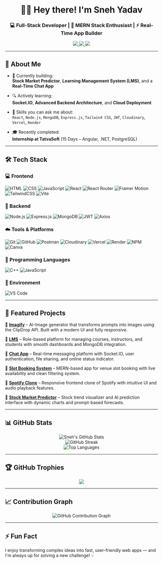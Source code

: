 <h1 align="center">👨‍💻 Hey there! I'm Sneh Yadav</h1>
<h3 align="center">💻 Full-Stack Developer | 🚀 MERN Stack Enthusiast | ⚡ Real-Time App Builder</h3>

<p align="center">
  <a href="https://portfolio-eight-kappa-40.vercel.app/" target="_blank">
    <img src="https://img.shields.io/badge/Portfolio-Visit-blueviolet?style=for-the-badge&logo=vercel" />
  </a>
  <a href="mailto:snehyadav091@gmail.com">
    <img src="https://img.shields.io/badge/Email-Me-red?style=for-the-badge&logo=gmail" />
  </a>
  <a href="https://www.linkedin.com/in/snehyadav510">
    <img src="https://img.shields.io/badge/LinkedIn-Connect-blue?style=for-the-badge&logo=linkedin" />
  </a>
</p>

---

## 🌟 About Me

- 🚀 Currently building:  
  **Stock Market Predictor**, **Learning Management System (LMS)**, and a **Real-Time Chat App**

- 🔍 Actively learning:  
  **Socket.IO**, **Advanced Backend Architecture**, and **Cloud Deployment**

- 🧠 Skills you can ask me about:  
  `React`, `Node.js`, `MongoDB`, `Express.js`, `Tailwind CSS`, `JWT`, `Cloudinary`, `Vercel`, `Render`

- 🎓 Recently completed:  
  **Internship at TatvaSoft** (15 Days – Angular, .NET, PostgreSQL)

---

## 🛠️ Tech Stack

### 💻 Frontend  
![HTML](https://img.shields.io/badge/HTML5-E34F26?logo=html5&logoColor=white) 
![CSS](https://img.shields.io/badge/CSS3-1572B6?logo=css3&logoColor=white) 
![JavaScript](https://img.shields.io/badge/JavaScript-F7DF1E?logo=javascript&logoColor=black) 
![React](https://img.shields.io/badge/React-18-blue?logo=react) 
![React Router](https://img.shields.io/badge/React_Router-D60202?logo=react-router&logoColor=white) 
![Framer Motion](https://img.shields.io/badge/Framer_Motion-0055FF?logo=framer&logoColor=white) 
![TailwindCSS](https://img.shields.io/badge/Tailwind_CSS-4-blue?logo=tailwind-css) 
![Vite](https://img.shields.io/badge/Vite-Build-646CFF?logo=vite&logoColor=white)

### 🔧 Backend  
![Node.js](https://img.shields.io/badge/Node.js-20-green?logo=node.js) 
![Express.js](https://img.shields.io/badge/Express.js-black?logo=express) 
![MongoDB](https://img.shields.io/badge/MongoDB-4.4-green?logo=mongodb) 
![JWT](https://img.shields.io/badge/JWT-Authentication-blueviolet?logo=json-web-tokens) 
![Axios](https://img.shields.io/badge/Axios-Client-5A29E4?logo=axios)

### ☁️ Tools & Platforms  
![Git](https://img.shields.io/badge/Git-F05032?logo=git&logoColor=white) 
![GitHub](https://img.shields.io/badge/GitHub-181717?logo=github) 
![Postman](https://img.shields.io/badge/Postman-FF6C37?logo=postman&logoColor=white) 
![Cloudinary](https://img.shields.io/badge/Cloudinary-Media-blue?logo=cloudinary) 
![Vercel](https://img.shields.io/badge/Vercel-Deploy-black?logo=vercel) 
![Render](https://img.shields.io/badge/Render-Backend-blue?logo=render) 
![NPM](https://img.shields.io/badge/NPM-Package-CB3837?logo=npm) 
![Canva](https://img.shields.io/badge/Canva-00C4CC?logo=canva&logoColor=white)

### 🧠 Programming Languages  
![C++](https://img.shields.io/badge/C++-00599C?logo=c%2B%2B&logoColor=white) 
![JavaScript](https://img.shields.io/badge/JavaScript-F7DF1E?logo=javascript&logoColor=black)

### 🧰 Environment  
![VS Code](https://img.shields.io/badge/VSCode-007ACC?logo=visual-studio-code&logoColor=white)

---

## 🚀 Featured Projects

🔹 [**Imagify**](https://imagify-rho-three.vercel.app/) – AI-Image generator that transforms prompts into images using the ClipDrop API. Built with a modern UI and fully responsive.

🔹 [**LMS**](https://lms-sepia-phi.vercel.app/) – Role-based platform for managing courses, instructors, and students with smooth dashboards and MongoDB integration.

🔹 [**Chat App**](https://chat-app-pi-peach-74.vercel.app/) – Real-time messaging platform with Socket.IO, user authentication, file sharing, and online status indicator.

🔹 [**Slot Booking System**](https://slot-booking-livid.vercel.app/) – MERN-based app for venue slot booking with live availability and clean filtering system.

🔹 [**Spotify Clone**](https://spotify-clone-henna-tau.vercel.app/) – Responsive frontend clone of Spotify with intuitive UI and audio playback features.

🔹 [**Stock Market Predictor**](https://stock-market-kohl.vercel.app/) – Stock trend visualizer and AI prediction interface with dynamic charts and prompt-based forecasts.

---

## 📊 GitHub Stats

<p align="center">
  <img src="https://github-readme-stats.vercel.app/api?username=Sneh0510&show_icons=true&theme=radical" alt="Sneh's GitHub Stats" />
  <br />
  <img src="https://github-readme-streak-stats.demolab.com/?user=Sneh0510&theme=radical" alt="GitHub Streak" />
  <br />
  <img src="https://github-readme-stats.vercel.app/api/top-langs/?username=Sneh0510&layout=compact&theme=radical" alt="Top Languages" />
</p>

---

## 🏆 GitHub Trophies

<p align="center">
  <img src="https://github-profile-trophy.vercel.app/?username=Sneh0510&theme=github&no-frame=true&row=2&column=3" />
</p>

---

## 📈 Contribution Graph

<p align="center">
  <img src="https://github-readme-activity-graph.vercel.app/graph?username=Sneh0510&theme=react-dark" alt="GitHub Contribution Graph" />
</p>


---

## ⚡ Fun Fact  
I enjoy transforming complex ideas into fast, user-friendly web apps — and I'm always up for solving a new challenge! 💡
